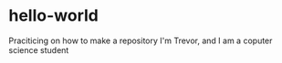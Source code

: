 # hello-world
 Praciticing on how to make a repository
 I'm Trevor, and I am a coputer science student
